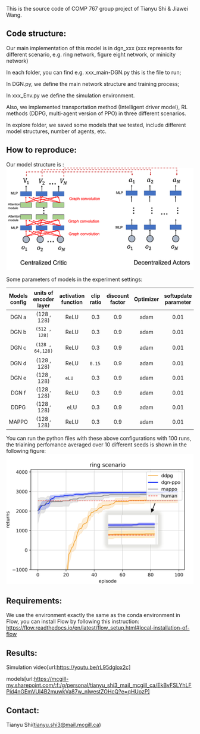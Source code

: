 This is the source code of COMP 767 group project of Tianyu Shi & Jiawei Wang.


## Code structure:

Our main implementation of this model is in dgn_xxx (xxx represents for different scenario, e.g. ring network, figure eight network, or minicity network)

In each folder, you can find e.g. xxx_main-DGN.py this is the file to run; 

In DGN.py, we define the main network structure and training process; 

In xxx_Env.py we define the simulation environment. 

Also, we implemented transportation method (Intelligent driver model), RL methods (DDPG, multi-agent version of PPO) in three different scenarios.

In explore folder, we saved some models that we tested, include different model structures, number of agents, etc.

## How to reproduce:

Our model structure is :
![structure](figure/strucutre.png)



Some parameters of models in the experiment settings:


| Models config    | units of encoder layer    | activation function | clip ratio   | discount factor | Optimizer | softupdate parameter | learning rate(actor+critic)|max returns|
| :----------------: | :---------: | :-------------: | :-----: | :---------: | :-------------: | :------------: | :-----:|:---:|
|   DGN  a | (128 , 128) | ReLU         | 0.3 | 0.9      | adam         | 0.01    |（1e-4 , 1e-4)|`2982.97`|
| DGN  b  | `(512 , 128)` | ReLU        | 0.3 | 0.9    | adam      | 0.01       |（1e-4 , 1e-4)|2956.09|
| DGN  c  |`(128 , 64,128)` | ReLU        | 0.3| 0.9     | adam       | 0.01   |（1e-4 , 1e-4)（1e-4 , 1e-4)|2900.04|
| DGN  d  | (128 , 128) | ReLU        | `0.15 `| 0.9    | adam      |0.01    | （1e-4 , 1e-4)|2972.85|
| DGN  e  | (128 , 128) | `eLU  `       | 0.3 | 0.9      | adam       | 0.01    | （1e-4 , 1e-4)|2900.04|
| DGN  f  | (128 , 128)| ReLU         | 0.3 | 0.9      | adam       | 0.01    |`  （2.5e-4 , 1e-4)`  |2898.77|
| DDPG   | (128 , 128) | eLU         | 0.3 | 0.9     | adam        | 0.01    |（2.5e-4 , 1e-4)|2660.89|
| MAPPO   | (128 , 128) | ReLU         | 0.3 | 0.9     | adam        | 0.01    |1e-4 , 1e-4)|2975.76|

You can run the python files with these above configurations with 100 runs, the triaining perfomance averaged over 10 different seeds is shown in the following figure:
![returns](figure/return.png)

## Requirements:
We use the environment exactly the same as the conda environment in Flow, you can install Flow by following this instruction: https://flow.readthedocs.io/en/latest/flow_setup.html#local-installation-of-flow


## Results:
Simulation video[url:https://youtu.be/rL95dglox2c] 

models[url:https://mcgill-my.sharepoint.com/:f:/g/personal/tianyu_shi3_mail_mcgill_ca/EkBvFSLYhLFPid4nGEmVUl4B2muwkVa87w_nIwestZOHcQ?e=qHUozP]



## Contact:
Tianyu Shi(tianyu.shi3@mail.mcgill.ca) 

